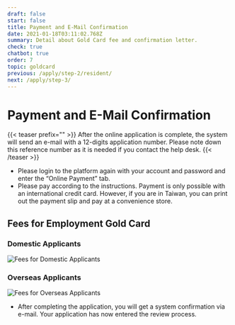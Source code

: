 ```yaml
---
draft: false
start: false
title: Payment and E-Mail Confirmation
date: 2021-01-18T03:11:02.768Z
summary: Detail about Gold Card fee and confirmation letter.
check: true
chatbot: true
order: 7
topic: goldcard
previous: /apply/step-2/resident/
next: /apply/step-3/
---
```

# Payment and E-Mail Confirmation

{{< teaser prefix="" >}}
After the online application is complete, the system will send an e-mail with a 12-digits application number. Please note down this reference number as it is needed if you contact the help desk.
{{< /teaser >}}

* Please login to the platform again with your account and password and enter the “Online Payment” tab.
* Please pay according to the instructions. Payment is only possible with an international credit card. However, if you are in Taiwan, you can print out the payment slip and pay at a convenience store.

## Fees for Employment Gold Card

### Domestic Applicants

![Fees for Domestic Applicants](/cms-uploads/goldcardfee-04.png)

### Overseas Applicants

![Fees for Overseas Applicants](/cms-uploads/goldcardfee-03.png)

* After completing the application, you will get a system confirmation via e-mail. Your application has now entered the review process.
